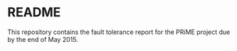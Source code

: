 # README #

This repository contains the fault tolerance report for the PRiME project due by the end of May 2015.